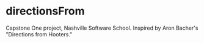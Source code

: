 # directionsFrom
Capstone One project, Nashville Software School. Inspired by Aron Bacher's "Directions from Hooters."

